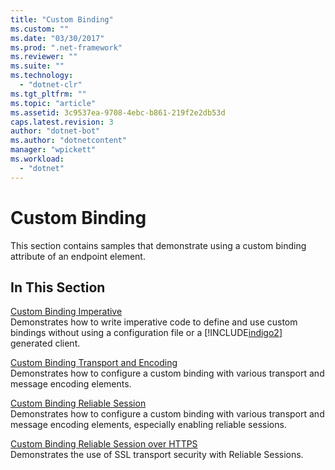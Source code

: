 ```yaml
---
title: "Custom Binding"
ms.custom: ""
ms.date: "03/30/2017"
ms.prod: ".net-framework"
ms.reviewer: ""
ms.suite: ""
ms.technology: 
  - "dotnet-clr"
ms.tgt_pltfrm: ""
ms.topic: "article"
ms.assetid: 3c9537ea-9708-4ebc-b861-219f2e2db53d
caps.latest.revision: 3
author: "dotnet-bot"
ms.author: "dotnetcontent"
manager: "wpickett"
ms.workload: 
  - "dotnet"
---
```

# Custom Binding
This section contains samples that demonstrate using a custom binding attribute of an endpoint element.  
  
## In This Section  
 [Custom Binding Imperative](../../../../docs/framework/wcf/samples/custom-binding-imperative.md)  
 Demonstrates how to write imperative code to define and use custom bindings without using a configuration file or a [!INCLUDE[indigo2](../../../../includes/indigo2-md.md)] generated client.  
  
 [Custom Binding Transport and Encoding](../../../../docs/framework/wcf/samples/custom-binding-transport-and-encoding.md)  
 Demonstrates how to configure a custom binding with various transport and message encoding elements.  
  
 [Custom Binding Reliable Session](../../../../docs/framework/wcf/samples/custom-binding-reliable-session.md)  
 Demonstrates how to configure a custom binding with various transport and message encoding elements, especially enabling reliable sessions.  
  
 [Custom Binding Reliable Session over HTTPS](../../../../docs/framework/wcf/samples/custom-binding-reliable-session-over-https.md)  
 Demonstrates the use of SSL transport security with Reliable Sessions.
